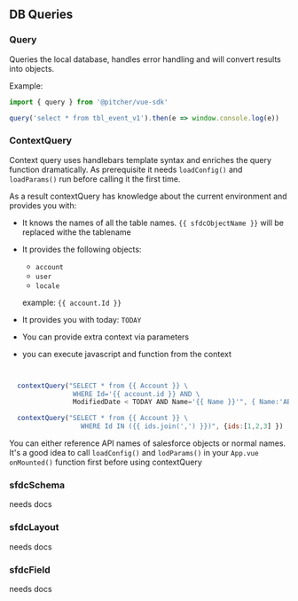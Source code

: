 

## DB Queries



### Query
Queries the local database, handles error handling and will convert results into objects.

Example:

```javascript
import { query } from '@pitcher/vue-sdk'

query('select * from tbl_event_v1').then(e => window.console.log(e))
```


### ContextQuery

Context query uses handlebars template syntax and enriches the query function dramatically. 
As prerequisite it needs `loadConfig()` and `loadParams()` run before calling it the first time.

As a result contextQuery has knowledge about the current environment and provides you with:

- It knows the names of all the table names. `{{ sfdcObjectName }}` will be replaced withe the tablename
- It provides the following objects:
    - `account`
    - `user`
    - `locale`
     
  example: `{{ account.Id }}`
- It provides you with today: `TODAY`
- You can provide extra context via parameters
- you can execute javascript and function from the context


```javascript


  contextQuery("SELECT * from {{ Account }} \
                WHERE Id='{{ account.id }} AND \    
                ModifiedDate < TODAY AND Name='{{ Name }}'", { Name:'ABCDEF1234' })

  contextQuery("SELECT * from {{ Account }} \
                  WHERE Id IN ({{ ids.join(',') }})", {ids:[1,2,3] })


```

You can either reference API names of salesforce objects or normal names.
It's a good idea to call `loadConfig()` and `lodParams()` in your `App.vue onMounted()` function first before using contextQuery


### sfdcSchema

needs docs

### sfdcLayout

needs docs

### sfdcField

needs docs
